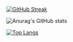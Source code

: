 [![GitHub Streak](https://streak-stats.demolab.com/?user=gdenervaud&theme=tokyonight&hide_border=true)](https://git.io/streak-stats)

![Anurag's GitHub stats](https://github-readme-stats.vercel.app/api?username=gdenervaud&show_icons=true&theme=tokyonight&hide_border=true)

[![Top Langs](https://github-readme-stats.vercel.app/api/top-langs/?username=gdenervaud&layout=compact&theme=tokyonight&hide_border=true)](https://github.com/anuraghazra/github-readme-stats)

